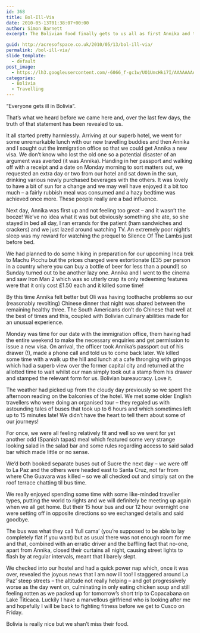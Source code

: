 ```yaml
---
id: 368
title: Bol-Ill-Via
date: 2010-05-13T01:38:07+00:00
author: Simon Barnett
excerpt: The Bolivian food finally gets to us all as first Annika and then I get ill.

guid: http://acresofspace.co.uk/2010/05/13/bol-ill-via/
permalink: /bol-ill-via/
slide_template:
  - default
post_image:
  - https://lh3.googleusercontent.com/-6066_f-gc1w/UO1UmcHki7I/AAAAAAAAAHQ/wbj4T-V2Yk8/s640/DSC_0021.JPG
categories:
  - Bolivia
  - Travelling
---
```

&#8220;Everyone gets ill in Bolivia&#8221;.

That&#8217;s what we heard before we came here and, over the last few days, the truth of that statement has been revealed to us.

It all started pretty harmlessly. Arriving at our superb hotel, we went for some unremarkable lunch with our new travelling buddies and then Annika and I sought out the immigration office so that we could get Annika a new visa. We don&#8217;t know who lost the old one so a potential disaster of an argument was averted (it was Annika). Handing in her passport and walking off with a receipt and a date on Monday morning to sort matters out, we requested an extra day or two from our hotel and sat down in the sun, drinking various newly purchased beverages with the others. It was lovely to have a bit of sun for a change and we may well have enjoyed it a bit too much &#8211; a fairly rubbish meal was consumed and a hazy bedtime was achieved once more. These people really are a bad influence.

Next day, Annika was first up and not feeling too great &#8211; and it wasn&#8217;t the booze! We&#8217;ve no idea what it was but obviously something she ate, so she stayed in bed all day, I ran errands for the patient (ham sandwiches and crackers) and we just lazed around watching TV. An extremely poor night&#8217;s sleep was my reward for watching the prequel to Silence Of The Lambs just before bed.

We had planned to do some hiking in preparation for our upcoming Inca trek to Machu Picchu but the prices charged were extortionate (£35 per person in a country where you can buy a bottle of beer for less than a pound!) so Sunday turned out to be another lazy one. Annika and I went to the cinema and saw Iron Man 2 which was so utterly crap its only redeeming features were that it only cost £1.50 each and it killed some time!

By this time Annika felt better but Oli was having toothache problems so our (reasonably revolting) Chinese dinner that night was shared between the remaining healthy three. The South Americans don&#8217;t do Chinese that well at the best of times and this, coupled with Bolivian culinary abilities made for an unusual experience.

Monday was time for our date with the immigration office, them having had the entire weekend to make the necessary enquiries and get permission to issue a new visa. On arrival, the officer took Annika&#8217;s passport out of his drawer (!), made a phone call and told us to come back later. We killed some time with a walk up the hill and lunch at a cafe thronging with gringos which had a superb view over the former capital city and returned at the allotted time to wait whilst our man simply took out a stamp from his drawer and stamped the relevant form for us. Bolivian bureaucracy. Love it.

The weather had picked up from the cloudy day previously so we spent the afternoon reading on the balconies of the hotel. We met some older English travellers who were doing an organised tour &#8211; they regaled us with astounding tales of buses that took up to 6 hours and which sometimes left up to 15 minutes late! We didn&#8217;t have the heart to tell them about some of our journeys!

For once, we were all feeling relatively fit and well so we went for yet another odd (Spanish tapas) meal which featured some very strange looking salad in the salad bar and some rules regarding access to said salad bar which made little or no sense.

We&#8217;d both booked separate buses out of Sucre the next day &#8211; we were off to La Paz and the others were headed east to Santa Cruz, not far from where Che Guavara was killed &#8211; so we all checked out and simply sat on the roof terrace chatting til bus time.

We really enjoyed spending some time with some like-minded traveller types, putting the world to rights and we will definitely be meeting up again when we all get home. But their 15 hour bus and our 12 hour overnight one were setting off in opposite directions so we exchanged details and said goodbye.

The bus was what they call &#8216;full cama&#8217; (you&#8217;re supposed to be able to lay completely flat if you want) but as usual there was not enough room for me and that, combined with an erratic driver and the baffling fact that no-one, apart from Annika, closed their curtains all night, causing street lights to flash by at regular intervals, meant that I barely slept.

We checked into our hostel and had a quick power nap which, once it was over, revealed the joyous news that I am now ill too! I staggered around La Paz&#8217; steep streets &#8211; the altitude not really helping &#8211; and got progressively worse as the day went on, culminating in only eating chicken soup and still feeling rotten as we packed up for tomorrow&#8217;s short trip to Copacabana on Lake Titicaca. Luckily I have a marvellous girlfriend who is looking after me and hopefully I will be back to fighting fitness before we get to Cusco on Friday.

Bolivia is really nice but we shan&#8217;t miss their food.
